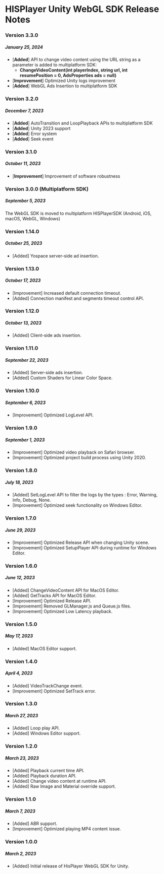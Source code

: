# HISPlayer Unity WebGL SDK Release Notes

### Version 3.3.0
##### January 25, 2024
- [**Added**] API to change video content using the URL string as a parameter is added to multiplatform SDK:
    - **ChangeVideoContent(int playerIndex, string url, int resumePosition = 0, AdsProperties ads = null)**
- [**Improvement**] Optimized Unity logs improvement
- [**Added**] WebGL Ads Insertion to multiplatform SDK

### Version 3.2.0
##### December 7, 2023
- [**Added**] AutoTransition and LoopPlayback APIs to multiplatform SDK
- [**Added**] Unity 2023 support
- [**Added**] Error system
- [**Added**] Seek event

### Version 3.1.0
##### October 11, 2023
- [**Improvement**] Improvement of software robustness

### Version 3.0.0 (Multiplatform SDK)
##### September 5, 2023
The WebGL SDK is moved to multiplatform HISPlayerSDK (Android, iOS, macOS, WebGL, Windows)

### Version 1.14.0
##### October 25, 2023
- [Added] Yospace server-side ad insertion.

### Version 1.13.0
##### October 17, 2023
- [Improvement] Increased default connection timeout.
- [Added] Connection manifest and segments timeout control API.

### Version 1.12.0
##### October 13, 2023
- [Added] Client-side ads insertion.

### Version 1.11.0
##### September 22, 2023
- [Added] Server-side ads insertion.
- [Added] Custom Shaders for Linear Color Space.

### Version 1.10.0
##### September 6, 2023
- [Improvement] Optimized LogLevel API.

### Version 1.9.0
##### September 1, 2023
- [Improvement] Optimized video playback on Safari browser.
- [Improvement] Optimized project build process using Unity 2020.

### Version 1.8.0
##### July 18, 2023
- [Added] SetLogLevel API to filter the logs by the types : Error, Warning, Info, Debug, None.
- [Improvement] Optimized seek functionality on Windows Editor.

### Version 1.7.0
##### June 29, 2023
- [Improvement] Optimized Release API when changing Unity scene.
- [Improvement] Optimized SetupPlayer API during runtime for Windows Editor.

### Version 1.6.0
##### June 12, 2023
- [Added] ChangeVideoContent API for MacOS Editor.
- [Added] GetTracks API for MacOS Editor.
- [Improvement] Optimized Release API.
- [Improvement] Removed GLManager.js and Queue.js files.
- [Improvement] Optimized Low Latency playback.

### Version 1.5.0
##### May 17, 2023
- [Added] MacOS Editor support.

### Version 1.4.0
##### April 4, 2023
- [Added] VideoTrackChange event.
- [Improvement] Optimized SetTrack error.

### Version 1.3.0
##### March 27, 2023
- [Added] Loop play API.
- [Added] Windows Editor support.

### Version 1.2.0
##### March 23, 2023
- [Added] Playback current time API.
- [Added] Playback duration API.
- [Added] Change video content at runtime API.
- [Added] Raw Image and Material override support.

### Version 1.1.0
##### March 7, 2023
- [Added] ABR support.
- [Improvement] Optimized playing MP4 content issue.

### Version 1.0.0
##### March 2, 2023
- [Added] Initial release of HisPlayer WebGL SDK for Unity.
